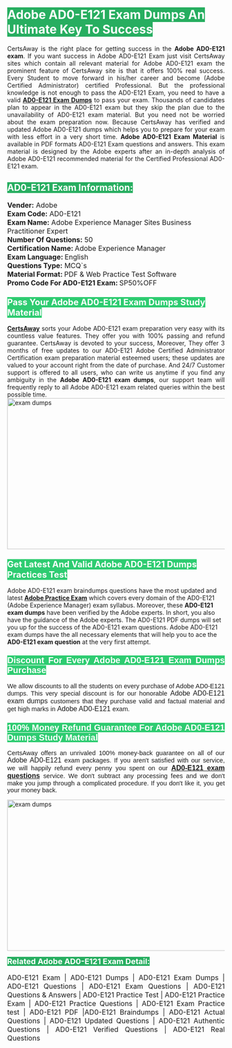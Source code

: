 <h1><span style="color:#ffffff"><strong><span style="background-color:#27ae60">Adobe AD0-E121 Exam Dumps An Ultimate Key To Success</span></strong></span></h1> <div style="text-align:justify">CertsAway is the right place for getting success in the <strong>Adobe AD0-E121 exam</strong>. If you want success in Adobe AD0-E121 Exam just visit CertsAway sites which contain all relevant material for Adobe AD0-E121 exam the prominent feature of CertsAway site is that it offers 100% real success. Every Student to move forward in his/her career and become (Adobe Certified Administrator) certified Professional. But the professional knowledge is not enough to pass the AD0-E121 Exam, you need to have a valid <a href="https://www.certsaway.com/adobe/ad0-e121-exam-dumps"><strong>AD0-E121 Exam Dumps</strong></a> to pass your exam. Thousands of candidates plan to appear in the AD0-E121 exam but they skip the plan due to the unavailability of AD0-E121 exam material. But you need not be worried about the exam preparation now. Because CertsAway has verified and updated Adobe AD0-E121 dumps which helps you to prepare for your exam with less effort in a very short time. <strong>Adobe AD0-E121 Exam Material</strong> is available in PDF formats AD0-E121 Exam questions and answers. This exam material is designed by the Adobe experts after an in-depth analysis of Adobe AD0-E121 recommended material for the Certified Professional AD0-E121 exam.</div> <h2 style="text-align:justify"><span style="color:#ffffff"><span style="background-color:#27ae60">AD0-E121 Exam Information:</span></span></h2> <p><span style="font-size:16px"><strong>Vender:</strong> Adobe<br /> <strong>Exam Code:</strong> AD0-E121<br /> <strong>Exam Name:</strong> Adobe Experience Manager Sites Business Practitioner Expert<br /> <strong>Number Of Questions:</strong> 50<br /> <strong>Certification Name: </strong>Adobe Experience Manager<br /> <strong>Exam Language: </strong>English<br /> <strong>Questions Type:</strong> MCQ`s<br /> <strong>Material Format: </strong>PDF & Web Practice Test Software<br /> <strong>Promo Code For AD0-E121 Exam: </strong>SP50%OFF</span></p> <h3><span style="font-size:20px"><span style="color:#ffffff"><strong><span style="background-color:#2ecc71">Pass Your Adobe AD0-E121 Exam Dumps Study Material</span></strong></span></span></h3> <div style="text-align:justify"><a href=" https://www.certsaway.com/"><strong>CertsAway</strong></a> sorts your Adobe AD0-E121 exam preparation very easy with its countless value features. They offer you with 100% passing and refund guarantee. CertsAway is devoted to your success, Moreover, They offer 3 months of free updates to our AD0-E121 Adobe Certified Administrator Certification exam preparation material esteemed users; these updates are valued to your account right from the date of purchase. And 24/7 Customer support is offered to all users, who can write us anytime if you find any ambiguity in the <strong>Adobe AD0-E121 exam dumps</strong>, our support team will frequently reply to all Adobe AD0-E121 exam related queries within the best possible time.</div> <div style="text-align:justify"> </div> <div style="text-align:justify"><a href="https://www.certsaway.com/adobe/ad0-e121-exam-dumps" rel="no-follow"><img alt="exam dumps" src="https://www.certcollections.com/uploads/content/certsaway.png" style="height:350px; width:750px" /></a></div> <h3><span style="font-size:20px"><span style="color:#ffffff"><strong><span style="background-color:#2ecc71">Get Latest And Valid Adobe AD0-E121 Dumps Practices Test</span></strong></span></span></h3> <p>Adobe AD0-E121 exam braindumps questions have the most updated and latest <a href="https://www.certsaway.com/adobe-questions"><strong>Adobe Practice Exam</strong></a> which covers every domain of the AD0-E121 (Adobe Experience Manager) exam syllabus. Moreover, these <strong>AD0-E121 exam dumps</strong> have been verified by the Adobe experts. In short, you also have the guidance of the Adobe experts. The AD0-E121 PDF dumps will set you up for the success of the AD0-E121 exam questions. Adobe AD0-E121 exam dumps have the all necessary elements that will help you to ace the <strong>AD0-E121 exam question</strong> at the very first attempt.</p> <h3 style="text-align:justify"><span style="font-size:20px"><span style="color:#ffffff"><strong><span style="font-family:Calibri,sans-serif"><span style="background-color:#2ecc71">Discount For Every </span><span style="background-color:#2ecc71">Adobe AD0-E121 Exam</span><span style="background-color:#2ecc71"> Dumps Purchase</span></span></strong></span></span></h3> <div style="text-align:justify"> <p><span style="font-size:11pt"><span style="font-family:Calibri,sans-serif">We allow discounts to all the students on every purchase of Adobe AD0-E121 dumps. This very special discount is for our honorable <span style="font-size:12.0pt"><span style="background-color:white">Adobe AD0-E121 exam dumps </span></span>customers that they purchase valid and factual material and get high marks in <span style="font-size:12.0pt"><span style="background-color:white">Adobe AD0-E121 </span></span>exam. </span></span></p> <h3><span style="font-size:20px"><span style="color:#ffffff"><strong><span style="font-family:Calibri,sans-serif"><span style="background-color:#2ecc71">100% Money Refund Guarantee For </span><span style="background-color:#2ecc71">Adobe AD0-E121 Dumps Study Material</span></span></strong></span></span></h3> <p><span style="font-size:11pt"><span style="font-family:Calibri,sans-serif">CertsAway offers an unrivaled 100% money-back guarantee on all of our <span style="font-size:12.0pt"><span style="background-color:white">Adobe AD0-E121 </span></span>exam packages. If you aren't satisfied with our service, we will happily refund every penny you spent on our <span style="font-size:12.0pt"><span style="background-color:white"><a href="https://www.certsaway.com/adobe/ad0-e121-exam-dumps"><strong>AD0-E121 exam questions</strong></a> </span></span>service. We don't subtract any processing fees and we don't make you jump through a complicated procedure. If you don't like it, you get your money back.</span></span></p> <p><a href="https://www.certsaway.com/adobe/ad0-e121-exam-dumps" rel="no-follow"><img alt="exam dumps" src="https://www.certcollections.com/uploads/content/certsaway_(2)2.png" style="height:350px; width:750px" /></a></p> <p><span style="color:#ffffff"><strong><span style="font-size:18px"><span style="background-color:#27ae60">Related Adobe AD0-E121 Exam Detail:</span></span></strong></span><br /> <br /> <span style="font-size:16px">AD0-E121 Exam | AD0-E121 Dumps | AD0-E121 Exam Dumps | AD0-E121 Questions | AD0-E121 Exam Questions | AD0-E121 Questions & Answers | AD0-E121 Practice Test | AD0-E121 Practice Exam | AD0-E121 Practice Questions | AD0-E121 Exam Practice test | AD0-E121 PDF |AD0-E121 Braindumps | AD0-E121 Actual Questions | AD0-E121 Updated Questions | AD0-E121 Authentic Questions | AD0-E121 Verified Questions | AD0-E121 Real Questions</span></p> </div>
